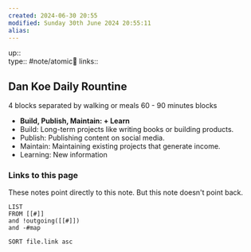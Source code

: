 ```yaml
---
created: 2024-06-30 20:55 
modified: Sunday 30th June 2024 20:55:11
alias: 
---
```

up::  
type:: #note/atomic🌳 
links::
## Dan Koe Daily Rountine

4 blocks separated by walking or meals
60 - 90 minutes blocks

- **Build, Publish, Maintain: + Learn**
- Build: Long-term projects like writing books or building products.
- Publish: Publishing content on social media.
- Maintain: Maintaining existing projects that generate income.
- Learning: New information


### Links to this page
These notes point directly to this note. But this note doesn't point back.
```dataview
LIST
FROM [[#]]
and !outgoing([[#]])
and -#map

SORT file.link asc
```




